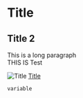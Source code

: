 # Title

## Title 2

This is a long paragraph  
THIS IS Test

![Title](http://url.com)
[Title](http://url.com)

`variable` 

